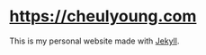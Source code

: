 # https://cheulyoung.com

This is my personal website made with [Jekyll][1].

[1]: https://jekyllrb.com/